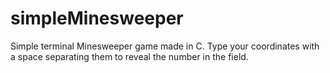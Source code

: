 # simpleMinesweeper
Simple terminal Minesweeper game made in C.
Type your coordinates with a space separating them to reveal the number in the field. 
